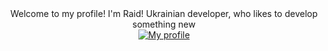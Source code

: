 

<div align="center">
  Welcome to my profile! I'm Raid! 
     Ukrainian developer, who likes to develop something new
    </div>
    <div align="center">
       <a href="https://discord.gg/dEmXu2gK9x">
        <img src="https://lanyard.cnrad.dev/api/948961551954632714?idleMessage=Making%20a%20new%20bot" alt="My profile">
  </a>
       </div>
